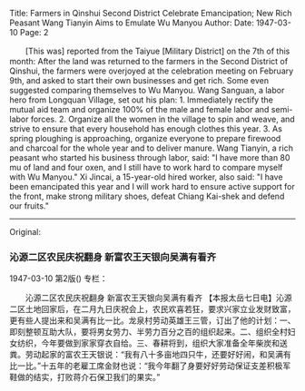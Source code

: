 Title: Farmers in Qinshui Second District Celebrate Emancipation; New Rich Peasant Wang Tianyin Aims to Emulate Wu Manyou
Author:
Date: 1947-03-10
Page: 2

　　[This was] reported from the Taiyue [Military District] on the 7th of this month: After the land was returned to the farmers in the Second District of Qinshui, the farmers were overjoyed at the celebration meeting on February 9th, and asked to start their own businesses and get rich. Some even suggested comparing themselves to Wu Manyou. Wang Sanguan, a labor hero from Longquan Village, set out his plan: 1. Immediately rectify the mutual aid team and organize 100% of the male and female labor and semi-labor forces. 2. Organize all the women in the village to spin and weave, and strive to ensure that every household has enough clothes this year. 3. As spring ploughing is approaching, organize everyone to prepare firewood and charcoal for the whole year and to deliver manure. Wang Tianyin, a rich peasant who started his business through labor, said: "I have more than 80 mu of land and four oxen, and I still have to work hard to compare myself with Wu Manyou." Xi Jincai, a 15-year-old hired worker, also said: "I have been emancipated this year and I will work hard to ensure active support for the front, make strong military shoes, defeat Chiang Kai-shek and defend our fruits."



<hr /> 

Original: 


### 沁源二区农民庆祝翻身  新富农王天银向吴满有看齐

1947-03-10
第2版()
专栏：

　　沁源二区农民庆祝翻身
    新富农王天银向吴满有看齐
    【本报太岳七日电】沁源二区土地回家后，在二月九日庆祝会上，农民欢喜若狂，要求兴家立业发财致富，更有些人提出来和吴满有比一比。龙泉村劳动英雄王三管，订出了他的计划：一、即刻整顿互助大队，要将男女劳力、半劳力百分之百的组织起来。二、组织全村妇女纺织，今年要做到家家穿衣自给。三、春耕将到，组织大家准备全年柴炭和送粪。劳动起家的富农王天银说：“我有八十多亩地四只牛，还要好好闹，和吴满有比一比。”十五年的老雇工席金财也说：“我今年翻了身要好好劳动保证支差积极军鞋做的结实，打败蒋介石保卫我们的果实。”
